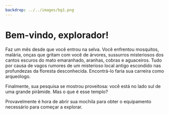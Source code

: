 ```yaml
---
backdrop: ../../images/bg1.png
---
```


# Bem-vindo, explorador!

Faz um mês desde que você entrou na selva. Você enfrentou mosquitos, malária, onças que gritam com você de árvores, sussurros misteriosos dos cantos escuros do mato emaranhado, aranhas, cobras e aguaceiros. Tudo por causa de vagos rumores de um misterioso local antigo escondido nas profundezas da floresta desconhecida. Encontrá-lo faria sua carreira como arqueólogo.

Finalmente, sua pesquisa se mostrou proveitosa: você está no lado sul de uma grande pirâmide. Mas o que é esse templo?

Provavelmente é hora de abrir sua mochila para obter o equipamento necessário para começar a explorar.

<Page url="quartos/1" instructions="" action="Abra" condition="none" />
